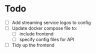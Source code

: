
# Todo
- [ ] Add streaming service logos to config
- [ ] Update docker compose file to:
  - [ ] include frontend
  - [ ] specify config files for API
- [ ] Tidy up the frontend